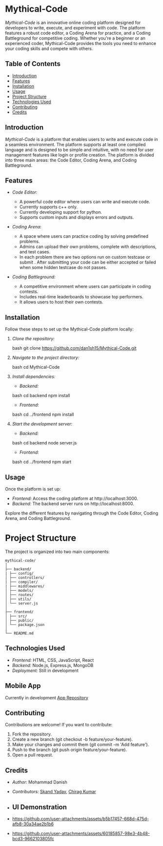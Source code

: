 # Mythical-Code

*Mythical-Code* is an innovative online coding platform designed for developers to write, execute, and experiment with code. The platform features a robust code editor, a Coding Arena for practice, and a Coding Battleground for competitive coding. Whether you're a beginner or an experienced coder, Mythical-Code provides the tools you need to enhance your coding skills and compete with others.

## Table of Contents
- [Introduction](#introduction)
- [Features](#features)
- [Installation](#installation)
- [Usage](#usage)
- [Project Structure](#project-structure)
- [Technologies Used](#technologies-used)
- [Contributing](#contributing)
- [Credits](#credits)

## Introduction

*Mythical-Code* is a platform that enables users to write and execute code in a seamless environment. The platform supports at least one compiled language and is designed to be simple and intuitive, with no need for user management features like login or profile creation. The platform is divided into three main areas: the Code Editor, Coding Arena, and Coding Battleground.

## Features

- *Code Editor:*
  - A powerful code editor where users can write and execute code.
  - Currently supports c++ only.
  - Currently developing support for python.
  - Supports custom inputs and displays errors and outputs.

- *Coding Arena:*
  - A space where users can practice coding by solving predefined problems.
  - Admins can upload their own problems, complete with descriptions, and test cases.
  - In each problem there are two options  run on custom testcase  or submit . After submitting your code can be either accepted or failed when some hidden testcase do not passes.

- *Coding Battleground:*
  - A competitive environment where users can participate in coding contests.
  - Includes real-time leaderboards to showcase top performers.
  - It allows users to host their own contests.

## Installation

Follow these steps to set up the Mythical-Code platform locally:

1. *Clone the repository:*

    bash
    git clone https://github.com/dan1sh15/Mythical-Code.git
    

2. *Navigate to the project directory:*

    bash
    cd Mythical-Code
    

3. *Install dependencies:*

    - *Backend:*

    bash
    cd backend
    npm install
    

    - *Frontend:*

    bash
    cd ../frontend
    npm install
    

4. *Start the development server:*

    - *Backend:*

    bash
    cd backend
    node server.js
    

    - *Frontend:*

    bash
    cd ../frontend
    npm start
    

## Usage

Once the platform is set up:

- *Frontend:* Access the coding platform at http://localhost:3000.
- *Backend:* The backend server runs on http://localhost:8000.

Explore the different features by navigating through the Code Editor, Coding Arena, and Coding Battleground.

# Project Structure

The project is organized into two main components:
```
mythical-code/
│
├── backend/
| ├── config/
│ ├── controllers/
| ├── compiler/
| ├── middlewares/
│ ├── models/
│ ├── routes/
│ ├── utils/
│ └── server.js
│
├── frontend/
│ ├── src/
│ ├── public/
│ └── package.json
│
└── README.md
```

## Technologies Used

- *Frontend:* HTML, CSS, JavaScript, React
- *Backend:* Node.js, Express.js, MongoDB
- *Deployment:* Still in development

## Mobile App

Currently in development
[App Repository](https://github.com/Chirag-kumar-singh/Mythical-Code-Mobile-App)

## Contributing

Contributions are welcome! If you want to contribute:

1. Fork the repository.
2. Create a new branch (git checkout -b feature/your-feature).
3. Make your changes and commit them (git commit -m 'Add feature').
4. Push to the branch (git push origin feature/your-feature).
5. Open a pull request.



## Credits

- *Author:* Mohammad Danish
- *Contributors:* [Skand Yadav](https://github.com/skand1883), [Chirag Kumar](https://github.com/Chirag-kumar-singh)

- ## UI Demonstration
- https://github.com/user-attachments/assets/b5b17457-668d-475d-afb8-30a34ae2b1b6

- https://github.com/user-attachments/assets/60185857-98e3-4b48-bcd3-9662103805fc
